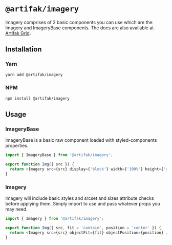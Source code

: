 # `@artifak/imagery`

Imagery comprises of 2 basic components you can use which are the Imagery and ImageryBase components. The docs are also available at [Artifak Grid](https://www.artifak.dev/?content=Imagery).

## Installation

### Yarn

```sh
yarn add @artifak/imagery
```

### NPM

```sh
npm install @artifak/imagery
```

## Usage

### ImageryBase

ImageryBase is a basic raw component loaded with styled-components properties.

```ts
import { ImageryBase } from '@artifak/imagery';

export function Img({ src }) {
  return <Imagery src={src} display={'block'} width={'100%'} height={'auto'} />;
}
```

### Imagery

Imagery will include basic styles and srcset and sizes attribute checks before applying them. Simply import to use and pass whatever props you may need.

```ts
import { Imagery } from '@artifak/imagery';

export function Img({ src, fit = 'contain', position = 'center' }) {
  return <Imagery src={src} objectFit={fit} objectPosition={position} />;
}
```
